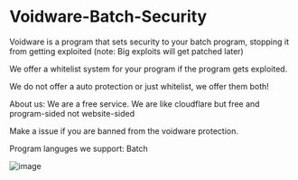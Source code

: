 # Voidware-Batch-Security
Voidware is a program that sets security to your batch program, stopping it from getting exploited (note: Big exploits will get patched later)


We offer a whitelist system for your program if the program gets exploited.

We do not offer a auto protection or just whitelist, we offer them both!

About us: We are a free service. We are like cloudflare but free and program-sided not website-sided


Make a issue if you are banned from the voidware protection.

Program languges we support: Batch

![image](https://github.com/petruliviuadetu/Voidware-Batch-Security/assets/106533596/7ba92dfc-b553-4107-a471-2d94a86b91c3)
